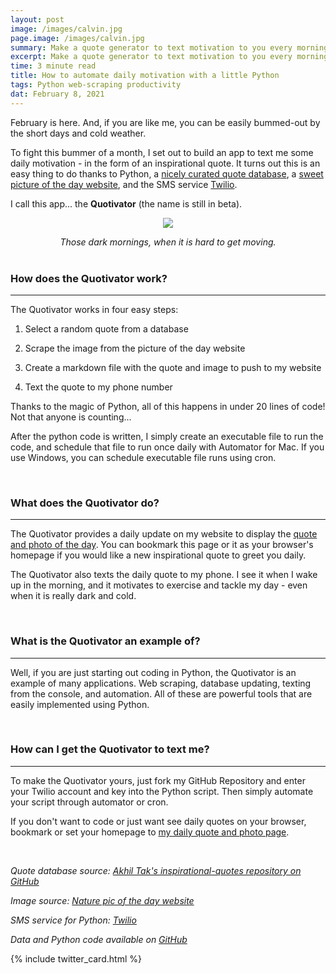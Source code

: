 ```yaml
---
layout: post
image: /images/calvin.jpg
page.image: /images/calvin.jpg
summary: Make a quote generator to text motivation to you every morning.
excerpt: Make a quote generator to text motivation to you every morning.
time: 3 minute read
title: How to automate daily motivation with a little Python
tags: Python web-scraping productivity
dat: February 8, 2021
---
```

February is here. And, if you are like me, you can be easily bummed-out by the short days and cold weather. 

To fight this bummer of a month, I set out to build an app to text me some daily motivation - in the form of an inspirational quote. It turns out this is an easy thing to do thanks to Python, a [nicely curated quote database](https://github.com/akhiltak/inspirational-quotes/blob/master/Quotes.csv), a [sweet picture of the day website](http://www.naturepicoftheday.com), and the SMS service [Twilio](https://www.twilio.com).

I call this app... the **Quotivator** (the name is still in beta).

<p align="center">
  <img src="{{ site.baseurl }}/images/darkmorning.jpg" />
</p>
<div align="center"><em>Those dark mornings, when it is hard to get moving.</em></div>

<br>

### How does the Quotivator work?
***

The Quotivator works in four easy steps:

 1. Select a random quote from a database
 
 2. Scrape the image from the picture of the day website
 
 3. Create a markdown file with the quote and image to push to my website
 
 4. Text the quote to my phone number
 
Thanks to the magic of Python, all of this happens in under 20 lines of code! Not that anyone is counting... 

After the python code is written, I simply create an executable file to run the code, and schedule that file to run once daily with Automator for Mac. If you use Windows, you can schedule executable file runs using cron.

<br>

### What does the Quotivator do?
***

The Quotivator provides a daily update on my website to display the [quote and photo of the day](https://waltscienceblog.github.io/quote/). You can bookmark this page or it as your browser's homepage if you would like a new inspirational quote to greet you daily.

The Quotivator also texts the daily quote to my phone. I see it when I wake up in the morning, and it motivates to exercise and tackle my day - even when it is really dark and cold.

<br>

### What is the Quotivator an example of?
***

Well, if you are just starting out coding in Python, the Quotivator is an example of many applications. Web scraping, database updating, texting from the console, and automation. All of these are powerful tools that are easily implemented using Python. 

<br>

### How can I get the Quotivator to text me?
***

To make the Quotivator yours, just fork my GitHub Repository and enter your Twilio account and key into the Python script. Then simply automate your script through automator or cron.

If you don't want to code or just want see daily quotes on your browser, bookmark or set your homepage to [my daily quote and photo page](https://waltscienceblog.github.io/quote/).

<br>

*Quote database source: [Akhil Tak's inspirational-quotes repository on GitHub](https://github.com/akhiltak/inspirational-quotes/blob/master/Quotes.csv)*

*Image source: [Nature pic of the day website](http://www.naturepicoftheday.com)*

*SMS service for Python: [Twilio](https://www.twilio.com)*

*Data and Python code available on [GitHub](https://github.com/waltscience/todays-quote)*
<br>

{% include twitter_card.html %}
